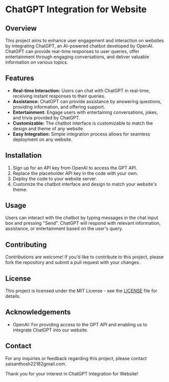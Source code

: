  <h1>ChatGPT Integration for Website</h1>
  
  <h2>Overview</h2>
  <p>This project aims to enhance user engagement and interaction on websites by integrating ChatGPT, an AI-powered chatbot developed by OpenAI. ChatGPT can provide real-time responses to user queries, offer entertainment through engaging conversations, and deliver valuable information on various topics.</p>

  <h2>Features</h2>
  <ul>
    <li><strong>Real-time Interaction:</strong> Users can chat with ChatGPT in real-time, receiving instant responses to their queries.</li>
    <li><strong>Assistance:</strong> ChatGPT can provide assistance by answering questions, providing information, and offering support.</li>
    <li><strong>Entertainment:</strong> Engage users with entertaining conversations, jokes, and trivia provided by ChatGPT.</li>
    <li><strong>Customizable:</strong> The chatbot interface is customizable to match the design and theme of any website.</li>
    <li><strong>Easy Integration:</strong> Simple integration process allows for seamless deployment on any website.</li>
  </ul>

  <h2>Installation</h2>
  <ol>
    <li>Sign up for an API key from OpenAI to access the GPT API.</li>
    <li>Replace the placeholder API key in the code with your own.</li>
    <li>Deploy the code to your website server.</li>
    <li>Customize the chatbot interface and design to match your website's theme.</li>
  </ol>

  <h2>Usage</h2>
  <p>Users can interact with the chatbot by typing messages in the chat input box and pressing "Send". ChatGPT will respond with relevant information, assistance, or entertainment based on the user's query.</p>

  <h2>Contributing</h2>
  <p>Contributions are welcome! If you'd like to contribute to this project, please fork the repository and submit a pull request with your changes.</p>

  <h2>License</h2>
  <p>This project is licensed under the MIT License - see the <a href="LICENSE">LICENSE</a> file for details.</p>

  <h2>Acknowledgements</h2>
  <ul>
    <li>OpenAI: For providing access to the GPT API and enabling us to integrate ChatGPT into our website.</li>
  </ul>

  <h2>Contact</h2>
  <p>For any inquiries or feedback regarding this project, please contact saisanthosh22182gmail.com.</p>

  <p>Thank you for your interest in ChatGPT Integration for Website!</p>

